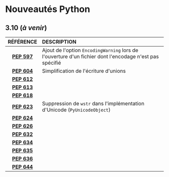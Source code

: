 # Nouveautés Python

## 3.10 (_à venir_)

|RÉFÉRENCE|DESCRIPTION|
|:--:|:--|
|[**PEP 597**](https://www.python.org/dev/peps/pep-0597/)|Ajout de l'option `EncodingWarning` lors de l'ouverture d'un fichier dont l'encodage n'est pas spécifié|
|[**PEP 604**](https://www.python.org/dev/peps/pep-0604/)|Simplification de l'écriture d'unions|
|[**PEP 612**](https://www.python.org/dev/peps/pep-0612/)||
|[**PEP 613**](https://www.python.org/dev/peps/pep-0613/)||
|[**PEP 618**](https://www.python.org/dev/peps/pep-0618/)||
|[**PEP 623**](https://www.python.org/dev/peps/pep-0623/)|Suppression de `wstr` dans l'implémentation d'Unicode (`PyUnicodeObject`)|
|[**PEP 624**](https://www.python.org/dev/peps/pep-0624/)||
|[**PEP 626**](https://www.python.org/dev/peps/pep-0626/)||
|[**PEP 632**](https://www.python.org/dev/peps/pep-0632/)||
|[**PEP 634**](https://www.python.org/dev/peps/pep-0634/)||
|[**PEP 635**](https://www.python.org/dev/peps/pep-0635/)||
|[**PEP 636**](https://www.python.org/dev/peps/pep-0636/)||
|[**PEP 644**](https://www.python.org/dev/peps/pep-0644/)||
